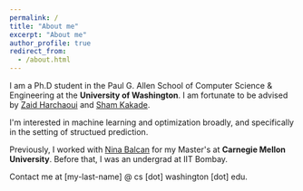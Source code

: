 ```yaml
---
permalink: /
title: "About me"
excerpt: "About me"
author_profile: true
redirect_from: 
  - /about.html
---
```


I am a Ph.D student in the Paul G. Allen School of Computer Science & Engineering at the **University of Washington**. 
I am fortunate to be advised by [Zaid Harchaoui](http://faculty.washington.edu/zaid/) and [Sham Kakade](https://homes.cs.washington.edu/~sham/).

I'm interested in machine learning and optimization broadly, and specifically in the setting of structued prediction.

Previously, I worked with [Nina Balcan](http://www.cs.cmu.edu/~ninamf/) for my Master's at **Carnegie Mellon University**. 
Before that, I was an undergrad at IIT Bombay.

Contact me at [my-last-name] @ cs [dot] washington [dot] edu.
